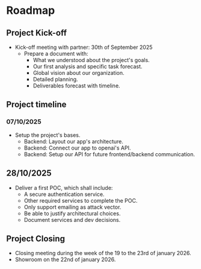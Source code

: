 # Roadmap

## Project Kick-off

- Kick-off meeting with partner: 30th of September 2025
    - Prepare a document with:
        - What we understood about the project's goals.
        - Our first analysis and specific task forecast.
        - Global vision about our organization.
        - Detailed planning.
        - Deliverables forecast with timeline.

## Project timeline

### 07/10/2025

- Setup the project's bases.
    - Backend: Layout our app's architecture.
    - Backend: Connect our app to openai's API.
    - Backend: Setup our API for future frontend/backend communication.

## 28/10/2025

- Deliver a first POC, which shall include:
    - A secure authentication service.
    - Other required services to complete the POC.
    - Only support emailing as attack vector.
    - Be able to justify architectural choices.
    - Document services and dev decisions.

## Project Closing

- Closing meeting during the week of the 19 to the 23rd of january 2026.
- Showroom on the 22nd of january 2026.
